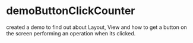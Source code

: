 # demoButtonClickCounter
created a demo to find out about Layout, View and how to get a button on the screen performing an operation when its clicked.

